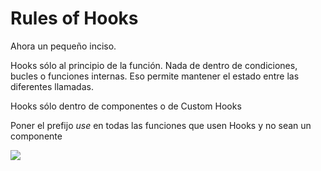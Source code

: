 # Rules of Hooks

Ahora un pequeño inciso.

Hooks sólo al principio de la función. Nada de dentro de condiciones, bucles o funciones internas. Eso permite mantener el estado entre las diferentes llamadas.

Hooks sólo dentro de componentes o de Custom Hooks

Poner el prefijo *use* en todas las funciones que usen Hooks y no sean un componente

![](https://occ-0-987-990.1.nflxso.net/art/1adbf/9c2eb5262e470fcfcd1ae3cf7794e81121b1adbf.jpg)